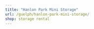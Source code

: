 ```yaml
---
title: "Hanlon Park Mini Storage"
url: /guelph/hanlon-park-mini-storage/
shop: storage rental
---
```

